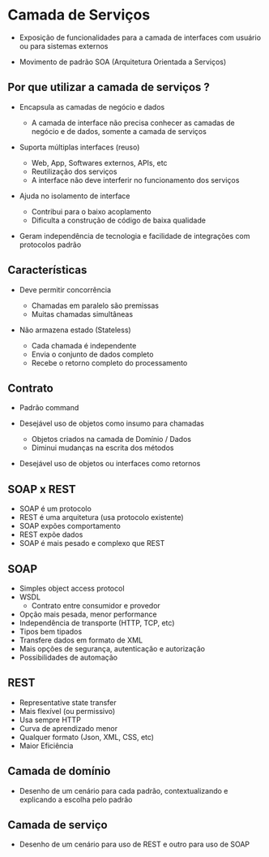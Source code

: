 # Camada de Serviços

- Exposição de funcionalidades para a camada de interfaces com usuário ou para sistemas externos

- Movimento de padrão SOA (Arquitetura Orientada a Serviços)

## Por que utilizar a camada de serviços ?
    
- Encapsula as camadas de negócio e dados
    - A camada de interface não precisa conhecer as camadas de negócio e de dados, somente a camada de serviços

- Suporta múltiplas interfaces (reuso)
    - Web, App, Softwares externos, APIs, etc
    - Reutilização dos serviços
    - A interface não deve interferir no funcionamento dos serviços

- Ajuda no isolamento de interface
    - Contribui para o baixo acoplamento
    - Dificulta a construção de código de baixa qualidade

- Geram independência de tecnologia e facilidade de integrações com protocolos padrão

## Características 
    
- Deve permitir concorrência
    - Chamadas em paralelo são premissas
    - Muitas chamadas simultâneas
    
- Não armazena estado (Stateless)
    - Cada chamada é independente
    - Envia o conjunto de dados completo
    - Recebe o retorno completo do processamento

## Contrato

- Padrão command

- Desejável uso de objetos como insumo para chamadas
    - Objetos criados na camada de Domínio / Dados
    - Diminui mudanças na escrita dos métodos

- Desejável uso de objetos ou interfaces como retornos

## SOAP x REST

- SOAP é um protocolo
- REST é uma arquitetura (usa protocolo existente)
- SOAP expões comportamento
- REST expõe dados
- SOAP é mais pesado e complexo que REST

## SOAP

- Simples object access protocol
- WSDL 
    - Contrato entre consumidor e provedor
- Opção mais pesada, menor performance
- Independência de transporte (HTTP, TCP, etc)
- Tipos bem tipados
- Transfere dados em formato de XML
- Mais opções de segurança, autenticação e autorização
- Possibilidades de automação

## REST

- Representative state transfer
- Mais flexível (ou permissivo)
- Usa sempre HTTP
- Curva de aprendizado menor
- Qualquer formato (Json, XML, CSS, etc)
- Maior Eficiência

## Camada de domínio

- Desenho de um cenário para cada padrão, contextualizando e explicando a escolha pelo padrão

## Camada de serviço

- Desenho de um cenário para uso de REST e outro para uso de SOAP
